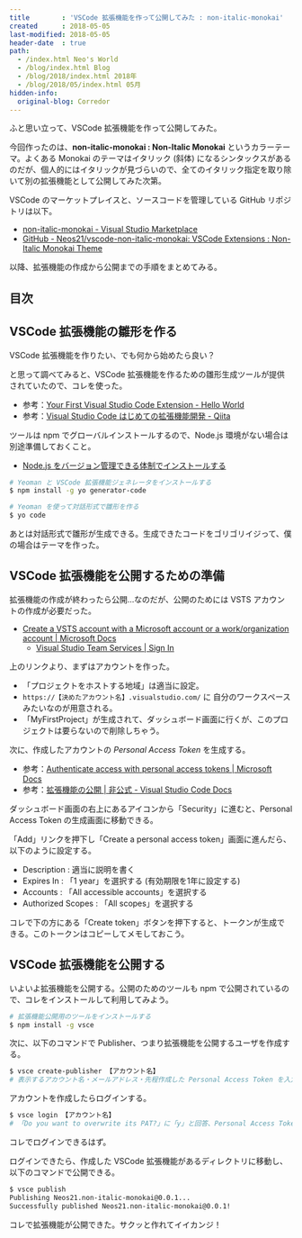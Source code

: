 ```yaml
---
title        : 'VSCode 拡張機能を作って公開してみた : non-italic-monokai'
created      : 2018-05-05
last-modified: 2018-05-05
header-date  : true
path:
  - /index.html Neo's World
  - /blog/index.html Blog
  - /blog/2018/index.html 2018年
  - /blog/2018/05/index.html 05月
hidden-info:
  original-blog: Corredor
---
```


ふと思い立って、VSCode 拡張機能を作って公開してみた。

今回作ったのは、__non-italic-monokai : Non-Italic Monokai__ というカラーテーマ。よくある Monokai のテーマはイタリック (斜体) になるシンタックスがあるのだが、個人的にはイタリックが見づらいので、全てのイタリック指定を取り除いて別の拡張機能として公開してみた次第。

VSCode のマーケットプレイスと、ソースコードを管理している GitHub リポジトリは以下。

- [non-italic-monokai - Visual Studio Marketplace](https://marketplace.visualstudio.com/items?itemName=Neos21.non-italic-monokai)
- [GitHub - Neos21/vscode-non-italic-monokai: VSCode Extensions : Non-Italic Monokai Theme](https://github.com/Neos21/vscode-non-italic-monokai)

以降、拡張機能の作成から公開までの手順をまとめてみる。

## 目次

## VSCode 拡張機能の雛形を作る

VSCode 拡張機能を作りたい、でも何から始めたら良い？

と思って調べてみると、VSCode 拡張機能を作るための雛形生成ツールが提供されていたので、コレを使った。

- 参考：[Your First Visual Studio Code Extension - Hello World](https://code.visualstudio.com/docs/extensions/example-hello-world)
- 参考：[Visual Studio Code はじめての拡張機能開発 - Qiita](https://qiita.com/rma/items/8c53077d1355ab8fa4c6)

ツールは npm でグローバルインストールするので、Node.js 環境がない場合は別途準備しておくこと。

- [Node.js をバージョン管理できる体制でインストールする](/blog/2016/05/26-05.html)

```bash
# Yeoman と VSCode 拡張機能ジェネレータをインストールする
$ npm install -g yo generator-code

# Yeoman を使って対話形式で雛形を作る
$ yo code
```

あとは対話形式で雛形が生成できる。生成できたコードをゴリゴリイジって、僕の場合はテーマを作った。

## VSCode 拡張機能を公開するための準備

拡張機能の作成が終わったら公開…なのだが、公開のためには VSTS アカウントの作成が必要だった。

- [Create a VSTS account with a Microsoft account or a work/organization account | Microsoft Docs](https://docs.microsoft.com/ja-jp/vsts/accounts/create-account-msa-or-work-student?view=vsts)
  - [Visual Studio Team Services | Sign In](https://go.microsoft.com/fwlink/?LinkId=307137)

上のリンクより、まずはアカウントを作った。

- 「プロジェクトをホストする地域」は適当に設定。
- `https://【決めたアカウント名】.visualstudio.com/` に 自分のワークスペースみたいなのが用意される。
- 「MyFirstProject」が生成されて、ダッシュボード画面に行くが、このプロジェクトは要らないので削除しちゃう。

次に、作成したアカウントの _Personal Access Token_ を生成する。

- 参考：[Authenticate access with personal access tokens | Microsoft Docs](https://docs.microsoft.com/ja-jp/vsts/accounts/use-personal-access-tokens-to-authenticate?view=vsts)
- 参考：[拡張機能の公開 | 非公式 - Visual Studio Code Docs](https://vscode-doc-jp.github.io/docs/extensions/publish-extension.html)

ダッシュボード画面の右上にあるアイコンから「Security」に進むと、Personal Access Token の生成画面に移動できる。

「Add」リンクを押下し「Create a personal access token」画面に進んだら、以下のように設定する。

- Description : 適当に説明を書く
- Expires In : 「1 year」を選択する (有効期限を1年に設定する)
- Accounts : 「All accessible accounts」を選択する
- Authorized Scopes : 「All scopes」を選択する

コレで下の方にある「Create token」ボタンを押下すると、トークンが生成できる。このトークンはコピーしてメモしておこう。

## VSCode 拡張機能を公開する

いよいよ拡張機能を公開する。公開のためのツールも npm で公開されているので、コレをインストールして利用してみよう。

```bash
# 拡張機能公開用のツールをインストールする
$ npm install -g vsce
```

次に、以下のコマンドで Publisher、つまり拡張機能を公開するユーザを作成する。

```bash
$ vsce create-publisher 【アカウント名】
# 表示するアカウント名・メールアドレス・先程作成した Personal Access Token を入力する
```

アカウントを作成したらログインする。

```bash
$ vsce login 【アカウント名】
# 「Do you want to overwrite its PAT?」に「y」と回答、Personal Access Token を再度入力する
```

コレでログインできるはず。

ログインできたら、作成した VSCode 拡張機能があるディレクトリに移動し、以下のコマンドで公開できる。

```bash
$ vsce publish
Publishing Neos21.non-italic-monokai@0.0.1...
Successfully published Neos21.non-italic-monokai@0.0.1!
```

コレで拡張機能が公開できた。サクッと作れてイイカンジ！

